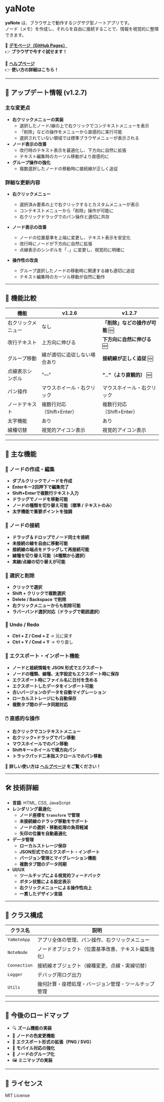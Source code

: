 # yaNote

**yaNote** は、ブラウザ上で動作するジグザグ型ノートアプリです。  
ノード（メモ）を作成し、それらを自由に接続することで、情報を視覚的に整理できます。

📌 **[デモページ（GitHub Pages）](https://co-meeting.github.io/yaNote/)**  
👉 **ブラウザで今すぐ試せます！**  

📖 **[ヘルプページ](help.md)**  
👉 **使い方の詳細はこちら！**  

---

## 🚀 アップデート情報 (v1.2.7)

### 主な変更点
- **右クリックメニューの実装**
  - 選択したノード/線の上で右クリックでコンテキストメニューを表示
  - 「削除」などの操作をメニューから直感的に実行可能
  - 選択されていない領域では標準ブラウザメニューが表示される
- **ノード表示の改善**
  - 改行時のテキスト表示を最適化し、下方向に自然に拡張
  - テキスト編集時のカーソル移動がより直感的に
- **グループ操作の強化**
  - 複数選択したノードの移動時に接続線が正しく追従

### 詳細な更新内容
- **右クリックメニュー**
  - 選択済み要素の上で右クリックするとカスタムメニューが表示
  - コンテキストメニューから「削除」操作が可能に
  - 右クリックドラッグでのパン操作と適切に共存

- **ノード表示の改善**
  - ノードの位置基準を上端に変更し、テキスト表示を安定化
  - 改行時にノードが下方向に自然に拡張
  - 点線表示のシンボルを「‥」に変更し、視覚的に明確に

- **操作性の改良**
  - グループ選択したノードの移動時に関連する線も適切に追従
  - テキスト編集時のカーソル移動が自然に動作

---

## 📌 機能比較

| 機能 | v1.2.6 | v1.2.7 |
|------|------|------|
| 右クリックメニュー | なし | **「削除」などの操作が可能** 🆕 |
| 改行テキスト | 上方向に伸びる | **下方向に自然に伸びる** 🆕 |
| グループ移動 | 線が適切に追従しない場合あり | **接続線が正しく追従** 🆕 |
| 点線表示シンボル | "—" | **"‥"（より直観的）** 🆕 |
| パン操作 | マウスホイール・右クリック | マウスホイール・右クリック |
| ノードテキスト | 複数行対応（Shift+Enter） | 複数行対応（Shift+Enter） |
| 太字機能 | あり | あり |
| 線種切替 | 視覚的アイコン表示 | 視覚的アイコン表示 |

---

## 📌 主な機能

### 📝 ノードの作成・編集
- **ダブルクリックでノードを作成**
- **Enterキー2回押下で編集完了**
- **Shift+Enterで複数行テキスト入力**
- **ドラッグでノードを移動可能**
- **ノードの種類を切り替え可能（標準 / テキストのみ）**
- **太字機能で重要ポイントを強調**

### 📍 ノードの接続
- **ドラッグ＆ドロップでノード同士を接続**
- **未接続の線を自由に移動可能**
- **接続線の端点をドラッグして再接続可能**
- **線種を切り替え可能（4種類から選択）**
- **実線/点線の切り替えが可能**

### 🎯 選択と削除
- **クリックで選択**
- **Shift + クリックで複数選択**
- **Delete / Backspace で削除**
- **右クリックメニューからも削除可能**
- **ラバーバンド選択対応（ドラッグで範囲選択）**

### 🔄 Undo / Redo
- **Ctrl + Z / Cmd + Z** → 元に戻す
- **Ctrl + Y / Cmd + Y** → やり直し

### 🔀 エクスポート・インポート機能
- **ノードと接続情報を JSON 形式でエクスポート**
- **ノードの種類、線種、太字設定もエクスポート時に保存**
- **エクスポート時にファイル名に日付を含める**
- **エクスポートしたデータをインポート可能**
- **古いバージョンのデータを自動マイグレーション**
- **ローカルストレージにも自動保存**
- **複数タブ間のデータ同期対応**

### 🖱️ 直感的な操作
- **右クリックでコンテキストメニュー**
- **右クリック+ドラッグでパン移動**
- **マウスホイールでのパン移動**
- **Shiftキー+ホイールで横方向パン**
- **トラックパッド二本指スクロールでのパン移動**

📖 **詳しい使い方は [ヘルプページ](help.md) をご覧ください！**

---

## 🛠 技術詳細

- **言語**: HTML, CSS, JavaScript
- **レンダリング最適化**:
  - **ノード座標を `transform` で管理**
  - **未接続線のドラッグ移動をサポート**
  - **ノードの選択・移動処理の負荷軽減**
  - **矢印の位置を自動最適化**
- **データ管理**
  - **ローカルストレージ保存**
  - **JSON形式でのエクスポート・インポート**
  - **バージョン管理とマイグレーション機能**
  - **複数タブ間のデータ同期**
- **UI/UX**
  - **ツールチップによる視覚的フィードバック**
  - **ボタン状態による設定表示**
  - **右クリックメニューによる操作性向上**
  - **一貫したデザイン言語**

---

## 🔧 クラス構成

| クラス名        | 説明 |
|---------------|----------------|
| `YaNoteApp`   | アプリ全体の管理、パン操作、右クリックメニュー |
| `NoteNode`    | ノードオブジェクト（位置基準改善、テキスト編集強化） |
| `Connection`  | 接続線オブジェクト（線種変更、点線・実線切替） |
| `Logger`      | デバッグ用ログ出力 |
| `Utils`       | 幾何計算・座標処理・バージョン管理・ツールチップ管理 |

---

## 🚀 今後のロードマップ

- 🔍 **ズーム機能の実装**
- 🎨 **ノードの色変更機能**
- 📂 **エクスポート形式の拡張（PNG / SVG）**
- 📱 **モバイル対応の強化**
- 🔀 **ノードのグループ化**
- 🖼 **ミニマップの実装**

---

## 📜 ライセンス

MIT License